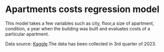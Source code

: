 # Apartments costs regression model
This model takes a few variables such as city, floor,a size of apartment, condition, a year when the building was built and evaluates costs of a particular apartment.

Data source: [Kaggle](https://www.kaggle.com/datasets/krzysztofjamroz/apartment-prices-in-poland-2023q3).The data has been collected in 3rd quarter of 2023.

